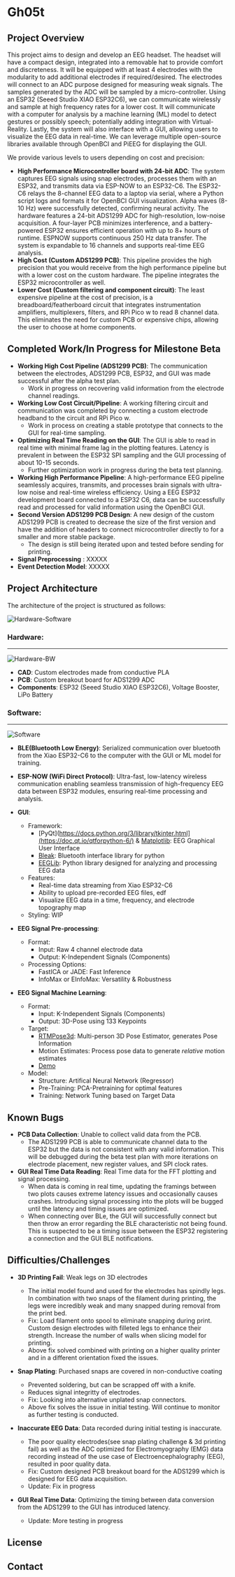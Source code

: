 # Gh05t

## Project Overview

This project aims to design and develop an EEG headset. The headset will have a compact design, integrated into a removable hat to provide comfort and discreteness. It will be equipped with at least 4 electrodes with the modularity to add additional electrodes if required/desired. The electrodes will connect to an ADC purpose designed for measuring weak signals. The samples generated by the ADC will be sampled by a micro-controller. Using an ESP32 (Seeed Studio XIAO ESP32C6), we can communicate wirelessly and sample at high frequency rates for a lower cost. It will communicate with a computer for analysis by a machine learning (ML) model to detect gestures or possibly speech; potentially adding integration with Virtual-Reality. Lastly, the system will also interface with a GUI, allowing users to visualize the EEG data in real-time. We can leverage multiple open-source libraries available through OpenBCI and PiEEG for displaying the GUI.

We provide various levels to users depending on cost and precision:
- **High Performance Microcontroller board with 24-bit ADC**: The system captures EEG signals using snap electrodes, processes them with an ESP32, and transmits data via ESP-NOW to an ESP32-C6. The ESP32-C6 relays the 8-channel EEG data to a laptop via serial, where a Python script logs and formats it for OpenBCI GUI visualization. Alpha waves (8-10 Hz) were successfully detected, confirming neural activity. The hardware features a 24-bit ADS1299 ADC for high-resolution, low-noise acquisition. A four-layer PCB minimizes interference, and a battery-powered ESP32 ensures efficient operation with up to 8+ hours of runtime. ESPNOW supports continuous 250 Hz data transfer. The system is expandable to 16 channels and supports real-time EEG analysis. 
- **High Cost (Custom ADS1299 PCB)**: This pipeline provides the high precision that you would receive from the high performance pipeline but with a lower cost on the custom hardware. The pipeline integrates the ESP32 microcontroller as well.
- **Lower Cost (Custom filtering and component circuit)**: The least expensive pipeline at the cost of precision, is a breadboard/featherboard circuit that integrates instrumentation amplifiers, multiplexers, filters, and RPi Pico w to read 8 channel data. This eliminates the need for custom PCB or expensive chips, allowing the user to choose at home components. 

## Completed Work/In Progress for Milestone Beta
- **Working High Cost Pipeline (ADS1299 PCB)**: The communication between the electrodes, ADS1299 PCB, ESP32, and GUI was made successful after the alpha test plan.
  - Work in progress on recovering valid information from the electrode channel readings. 
- **Working Low Cost Circuit/Pipeline**: A working filtering circuit and communication was completed by connecting a custom electrode headband to the circuit and RPi Pico w. 
  - Work in process on creating a stable prototype that connects to the GUI for real-time sampling.
- **Optimizing Real Time Reading on the GUI**: The GUI is able to read in real time with minimal frame lag in the plotting features. Latency is prevalent in between the ESP32 SPI sampling and the GUI processing of about 10-15 seconds. 
  - Further optimization work in progress during the beta test planning. 
- **Working High Performance Pipeline**: A high-performance EEG pipeline seamlessly acquires, transmits, and processes brain signals with ultra-low noise and real-time wireless efficiency. Using a EEG ESP32 development board connected to a ESP32 C6, data can be successfully read and processed for valid information using the OpenBCI GUI.
- **Second Version ADS1299 PCB Design**: A new design of the custom ADS1299 PCB is created to decrease the size of the first version and have the addition of headers to connect microcontroller directly to for a smaller and more stable package. 
  - The design is still being iterated upon and tested before sending for printing.  
- **Signal Preprocessing** : XXXXX
- **Event Detection Model**: XXXXX

## Project Architecture

The architecture of the project is structured as follows:

![Hardware-Software](https://github.com/user-attachments/assets/705bc7bb-a8fa-4fce-9722-92c0d27d7380)
### **Hardware**:
---
![Hardware-BW](https://github.com/user-attachments/assets/bdf0e11a-a4b8-47f4-939d-c2bc4e411c97)
- **CAD**: Custom electrodes made from conductive PLA
- **PCB**: Custom breakout board for ADS1299 ADC
- **Components**: ESP32 (Seeed Studio XIAO ESP32C6), Voltage Booster, LiPo Battery

### **Software**:
---
![Software](https://github.com/user-attachments/assets/efba03f7-ca59-4ab1-9369-d4da20a4409f)
- **BLE(Bluetooth Low Energy)**: Serialized communication over bluetooth from the Xiao ESP32-C6 to the computer with the GUI or ML model for training.
- **ESP-NOW (WiFi Direct Protocol)**: Ultra-fast, low-latency wireless communication enabling seamless transmission of high-frequency EEG data between ESP32 modules, ensuring real-time processing and analysis.
- **GUI**:
  - Framework:
    - [PyQt](https://docs.python.org/3/library/tkinter.html](https://doc.qt.io/qtforpython-6/) & [Matplotlib](https://matplotlib.org/): EEG Graphical User Interface
    - [Bleak](https://pypi.org/project/bleak/): Bluetooth interface library for python
    - [EEGLib](https://eeglib.readthedocs.io/en/latest/index.html): Python library designed for analyzing and processing EEG data
  - Features:
    - Real-time data streaming from Xiao ESP32-C6
    - Ability to upload pre-recorded EEG files, edf
    - Visualize EEG data in a time, frequency, and electrode topography map
  - Styling: WIP
 
- **EEG Signal Pre-processing**:
  - Format:
    - Input: Raw 4 channel electrode data
    - Output: K-Independent Signals (Components)
  - Processing Options:
    - FastICA or JADE: Fast Inference
    - InfoMax or EInfoMax: Versatility & Robustness

- **EEG Signal Machine Learning**:
  - Format:
    - Input: K-Independent Signals (Components)
    - Output: 3D-Pose using 133 Keypoints
  - Target:
    - [RTMPose3d](https://github.com/open-mmlab/mmpose/tree/main/projects/rtmpose3d): Multi-person 3D Pose Estimator, generates Pose Information
    - Motion Estimates: Process pose data to generate *relative* motion estimates
    - [Demo](./pose-recognition/DEMO_GH05T.mp4)
  - Model:
    - Structure: Artifical Neural Network (Regressor)
    - Pre-Training: PCA-Pretraining for optimal features
    - Training: Network Tuning based on Target Data

## Known Bugs
- **PCB Data Collection**: Unable to collect valid data from the PCB. 
  - The ADS1299 PCB is able to communicate channel data to the ESP32 but the data is not consistent with any valid information. This will be debugged during the beta test plan with more iterations on electrode placement, new register values, and SPI clock rates. 
- **GUI Real Time Data Reading**: Real Time data for the FFT plotting and signal processing.
  - When data is coming in real time, updating the framings between two plots causes extreme latency issues and occasionally causes crashes. Introducing signal processing into the plots will be bugged until the latency and timing issues are optimized.
  - When connecting over BLe, the GUI will successfully connect but then throw an error regarding the BLE characteristic not being found. This is suspected to be a timing issue between the ESP32 registering a connection and the GUI BLE notifications. 

## Difficulties/Challenges

- **3D Printing Fail**: Weak legs on 3D electrodes
  - The initial model found and used for the electrodes has spindly legs. In combination with two snaps of the filament during printing, the legs were incredibly weak and many snapped during removal from the print bed.
  - Fix: Load filament onto spool to eliminate snapping during print. Custom design electrodes with filleted legs to enhance their strength. Increase the number of walls when slicing model for printing.
  - Above fix solved combined with printing on a higher quality printer and in a different orientation fixed the issues. 
- **Snap Plating**: Purchased snaps are covered in non-conductive coating
  - Prevented soldering, but can be scrapped off with a knife.
  - Reduces signal integritty of electrodes.
  - Fix: Looking into alternative unplated snap connectors.
  - Above fix solves the issue in initial testing. Will continue to monitor as further testing is conducted.
- **Inaccurate EEG Data**: Data recorded during initial testing is inaccurate.
  - The poor quality electrodes(see snap plating challenge & 3d printing fail) as well as the ADC optimized for Electromyography (EMG) data recording instead of the use case of Electroencephalography (EEG), resulted in poor quality data.
  - Fix: Custom designed PCB breakout board for the ADS1299 which is designed for EEG data acquisition.
  - Update: Fix in progress
- **GUI Real Time Data**: Optimizing the timing between data conversion from the ADS1299 to the GUI has introduced latency.


  - Update: More testing in progress

## License

## Contact
